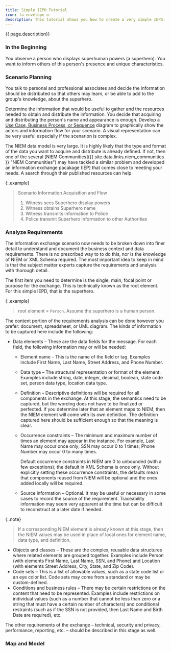 ```yaml
---
title: Simple IEPD Tutorial
icon: fa-envelope-o
description: This tutorial shows you how to create a very simple IEPD. Once you are comfortable with the process and output, you can move on to [more complex](/training/iepd-developer/) IEPDs.
---
```


{{ page.description}}

### In the Beginning

You observe a person who displays superhuman powers (a superhero). You want to inform others of this person's presence and unique characteristics.

### Scenario Planning

<!--
You review background information related to your information exchange, assess resource impact, understand business context, and identify information exchange business scenarios.

sources:
IEPD Tutorials from /iepd-starter-kit/iepd-tutorials/
Dropbox (GaTech)/NIEM-FA807514D0018-0018/training/2010-05-18-walmsley-creating-a-niem-2.1-iepd/2010-05-18-walmsley-creating-a-niem-2.1-iepd.pdf
-->

You talk to personal and professional associates and decide the information should be distributed so that others may learn, or be able to add to the group's knowledge, about the superhero.

Determine the information that would be useful to gather and the resources needed to obtain and distribute the information. You decide that acquiring and distributing the person's name and appearance is enough. Develop a [Use Case, Business Process, or Sequence](/training/iepd-developer/scenario-planning/) diagram to graphically show the actors and information flow for your scenario. A visual representation can be very useful especially if the scenarion is complex.

The NIEM data model is very large. It is highly likely that the type and format of the data you want to acquire and distribute is already defined. If not, then one of the several [NIEM Communities]({{ site.data.links.niem_communities }} "NIEM Communities") may have tackled a similar problem and developed an information exchange pacakage (IEP) that comes close to meeting your needs. A search through their published resources can help.

{:.example}
>Scenario Information Acquisition and Flow
>
>1. Witness sees Superhero display powers
>1. Witness obtains Superhero name
>1. Witness transmits information to Police
>1. Police transmit Superhero information to other Authorities

### Analyze Requirements

The information exchange scenario now needs to be broken down into finer detail to understand and document the business context and data requirements. There is no prescribed way to to do this, nor is the knowledge of NIEM or XML Schema required. The most important idea to keep in mind is that the subject matter experts capture the requirements and analysis with thorough detail.

The first item you need to determine is the single, main, focal point or purpose for the exchange. This is technically known as the root element. For this simple IEPD, that is the superhero.

{:.example}
> root element = `Person`. Assume the superhero is a human person.

The content portion of the requirements analysis can be done however you prefer: document, spreadsheet, or UML diagram.  The kinds of information to be captured here include the following:

- Data elements – These are the data fields for the message.  For each field, the following information may or will be needed:
  - Element name – This is the name of the field or tag.  Examples include First Name, Last Name, Street Address, and Phone Number.
  - Data type – The structural representation or format of the element. Examples include string, date, integer, decimal, boolean, state code set, person data type, location data type.
  - Definition – Descriptive definitions will be required for all components in the exchange. At this stage, the semantics need to be captured, but the wording does not have to be finalized or perfected. If you determine later that an element maps to NIEM, then the NIEM element will come with its own definition. The definition captured here should be sufficient enough so that the meaning is clear.
  - Occurrence constraints – The minimum and maximum number of times an element may appear in the instance. For example, Last Name may occur once only; SSN may occur 0 to 1 times; Phone Number may occur 0 to many times.

    Default occurrence constraints in NIEM are 0 to unbounded (with a few exceptions); the default in XML Schema is once only.  Without explicitly setting these occurrence constraints, the defaults mean that components reused from NIEM will be optional and the ones added locally will be required.
  - Source information – Optional. It may be useful or necessary in some cases to record the source of the requirement. Traceability information may seem very apparent at the time but can be difficult to reconstruct at a later date if needed.

{:.note}
>If a corresponding NIEM element is already known at this stage, then the NIEM values may be used in place of local ones for element name, data type, and definition.

- Objects and classes – These are the complex, reusable data structures where related elements are grouped together.  Examples include Person (with elements First Name, Last Name, SSN, and Phone) and Location (with elements Street Address, City, State, and Zip Code).
- Code sets – This is a list of allowable values, such as a state code list or an eye color list.  Code sets may come from a standard or may be custom-defined.
- Conditions and business rules – There may be certain restrictions on the content that need to be represented.  Examples include restrictions on individual values (such as a number that cannot be less than zero or a string that must have a certain number of characters) and conditional restraints (such as if the SSN is not provided, then Last Name and Birth Date are required), etc.

The other requirements of the exchange – technical, security and privacy, performance, reporting, etc. – should be described in this stage as well.

### Map and Model

<!--
### Map and Model

You begin the creation of IEPD components for your exchange content model based on your information exchange requirements.  You start with the mapping document, which matches your exchange data elements to the NIEM data model.

### Build and Validate

You create a set of exchange-specific, NIEM-conformant XML schemas that implement the exchange content model created for the exchange and validate them. Components in this phase also include other XML documents generated from NIEM tools (e.g., Wantlist).

### Assemble and Document

You prepare and package all related files for the IEPD into a single, self‐contained, self-documented, portable archive file. You then should perform a peer review to ensure artifact consistency within the IEPD and with other IEPDs.

### Publish and Implement

You implement the IEPD into production and publish the IEPD for search, discovery, and reuse.
-->